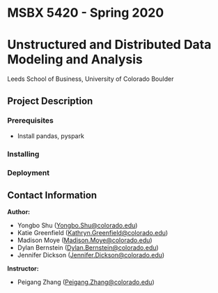 # MSBX 5420 - Spring 2020
# Unstructured and Distributed Data Modeling and Analysis

Leeds School of Business, University of Colorado Boulder


## Project Description

### Prerequisites
- Install pandas, pyspark

### Installing

### Deployment

## Contact Information

**Author:**  
- Yongbo Shu (Yongbo.Shu@colorado.edu)
- Katie Greenfield (Kathryn.Greenfield@colorado.edu)
- Madison Moye (Madison.Moye@colorado.edu)
- Dylan Bernstein (Dylan.Bernstein@colorado.edu)
- Jennifer Dickson (Jennifer.Dickson@colorado.edu)  

**Instructor:**
- Peigang Zhang (Peigang.Zhang@colorado.edu)
